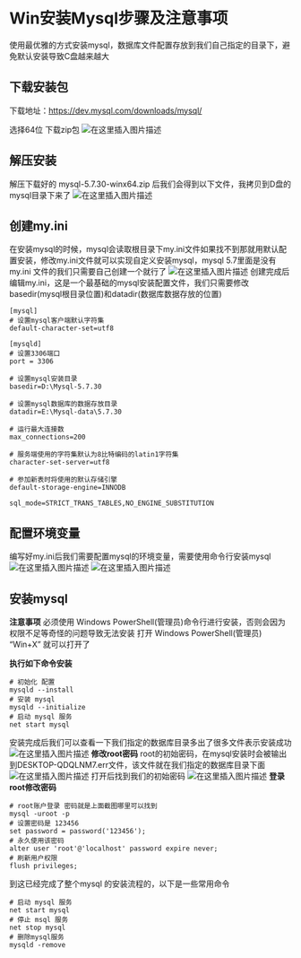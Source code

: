 ﻿# Win安装Mysql步骤及注意事项
使用最优雅的方式安装mysql，数据库文件配置存放到我们自己指定的目录下，避免默认安装导致C盘越来越大
## 下载安装包
下载地址：https://dev.mysql.com/downloads/mysql/

选择64位 下载zip包
![在这里插入图片描述](./images/20200614151515764.png)

## 解压安装
解压下载好的 mysql-5.7.30-winx64.zip 后我们会得到以下文件，我拷贝到D盘的mysql目录下来了
![在这里插入图片描述](./images/20200614151618104.png)

## 创建my.ini
在安装mysql的时候，mysql会读取根目录下my.ini文件如果找不到那就用默认配置安装，修改my.ini文件就可以实现自定义安装mysql，mysql 5.7里面是没有my.ini 文件的我们只需要自己创建一个就行了
![在这里插入图片描述](./images/20200614152213881.png)
创建完成后编辑my.ini，这是一个最基础的mysql安装配置文件，我们只需要修改basedir(mysql根目录位置)和datadir(数据库数据存放的位置)

~~~shell
[mysql]
# 设置mysql客户端默认字符集
default-character-set=utf8

[mysqld]
# 设置3306端口
port = 3306

# 设置mysql安装目录
basedir=D:\Mysql-5.7.30

# 设置mysql数据库的数据存放目录
datadir=E:\Mysql-data\5.7.30

# 运行最大连接数
max_connections=200

# 服务端使用的字符集默认为8比特编码的latin1字符集
character-set-server=utf8

# 参加新表时将使用的默认存储引擎
default-storage-engine=INNODB

sql_mode=STRICT_TRANS_TABLES,NO_ENGINE_SUBSTITUTION

~~~
## 配置环境变量
编写好my.ini后我们需要配置mysql的环境变量，需要使用命令行安装mysql
![在这里插入图片描述](./images/20200614152722718.png)
![在这里插入图片描述](./images/20200614152817581.png)

## 安装mysql
**注意事项**
必须使用 Windows PowerShell(管理员)命令行进行安装，否则会因为权限不足等奇怪的问题导致无法安装
打开 Windows PowerShell(管理员)  “Win+X” 就可以打开了

**执行如下命令安装**
~~~shell
# 初始化 配置
mysqld --install
# 安装 mysql
mysqld --initialize
# 启动 mysql 服务
net start mysql
~~~
安装完成后我们可以查看一下我们指定的数据库目录多出了很多文件表示安装成功
![在这里插入图片描述](./images/20200614153644195.png)
**修改root密码**
root的初始密码，在mysql安装时会被输出到DESKTOP-QDQLNM7.err文件，该文件就在我们指定的数据库目录下面
![在这里插入图片描述](./images/20200614153840998.png)
打开后找到我们的初始密码
![在这里插入图片描述](./images/20200614153910159.png)
**登录root修改密码**
~~~shell
# root账户登录 密码就是上面截图哪里可以找到
mysql -uroot -p
# 设置密码是 123456
set password = password('123456');
# 永久使用该密码
alter user 'root'@'localhost' password expire never;
# 刷新用户权限
flush privileges;
~~~
到这已经完成了整个mysql 的安装流程的，以下是一些常用命令
~~~shell
# 启动 mysql 服务
net start mysql
# 停止 msql 服务
net stop mysql
# 删除mysql服务
mysqld -remove
~~~

